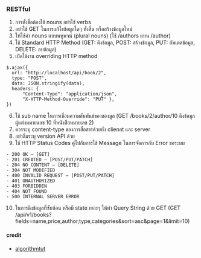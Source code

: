 ### RESTful
1. การตั่งชื่อต้องใช้ nouns อย่าใช้ verbs
2. อย่าใช้ GET ในการแก้ไขข้อมูลใดๆ ทั่งสิ้น หรือสร้างข้อมูลใหม่
3. ให้ใช้คำ nouns แบบพหูพจน์ (plural nouns) (ใช้ /authors แทน /author)
4. ใช้ Standard HTTP Method (GET: ดึงข้อมูล, POST: สร้างข้อมูล, PUT: อัพเดตข้อมูล, DELETE: ลบข้อมูล)
5. เปิดใช้งาน overriding HTTP method
```
$.ajax({
  url: "http://localhost/api/book/2",
  type: "POST",
  data: JSON.stringify(data),
  headers: { 
      "Content-Type": "application/json",
      "X-HTTP-Method-Override": "PUT" },
})
```
6. ใช้ sub name ในการเชื่อมความสัมพันธ์ของของมูล (GET /books/2/author/10 ดึงข้อมูลผู้แต่งหมายแลข 10 ที่หนังสือหมายเลข 2)
7. ควรระบุ content-type ของการสื่อสารด้วยทั่ง clienกt และ server
8. อย่าลืมระบุ version API ด้วย
9. ใช้ HTTP Status Codes คู่ไปกับการใช้ Message ในการจัดการกับ Error ขอระบบ
```
- 200 OK – [GET] 
- 201 CREATED – [POST/PUT/PATCH] 
- 204 NO CONTENT – [DELETE] 
- 304 NOT MODIFIED 
- 400 INVALID REQUEST – [POST/PUT/PATCH] 
- 401 UNAUTHORIZED 
- 403 FORBIDDEN 
- 404 NOT FOUND 
- 500 INTERNAL SERVER ERROR
```
10. ในการดึงข้อมูลที่ซับซ้อน หรือมี state เยอะๆ ให้ทำ Query String  ด้วย GET (GET /api/v1/books?fields=name,price,author,type,categories&sort=asc&page=1&limit=10)

#### credit 
- [algorithmtut](https://www.algorithmtut.com/%E0%B9%80%E0%B8%A5%E0%B8%B4%E0%B8%81%E0%B9%80%E0%B8%82%E0%B8%B5%E0%B8%A2%E0%B8%99-restful-api-%E0%B9%81%E0%B8%9A%E0%B8%9A%E0%B9%81%E0%B8%A2%E0%B9%88%E0%B9%86/)
